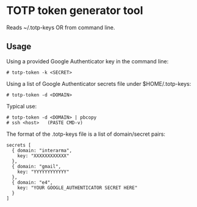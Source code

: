 # TOTP token generator tool

Reads ~/.totp-keys OR from command line.

## Usage

Using a provided Google Authenticator key in the command line:
```
# totp-token -k <SECRET>
```

Using a list of Google Authenticator secrets file under $HOME/.totp-keys:
```
# totp-token -d <DOMAIN>
```

Typical use:
```
# totp-token -d <DOMAIN> | pbcopy
# ssh <host>   (PASTE CMD-v)
```

The format of the .totp-keys file is a list of domain/secret pairs:

```
secrets [
  { domain: "interarma",
    key: "XXXXXXXXXXXX"
  },
  { domain: "gmail",
    key: "YYYYYYYYYYYY"
  },
  { domain: "e4",
    key: "YOUR GOOGLE_AUTHENTICATOR SECRET HERE"
  }
]
```
